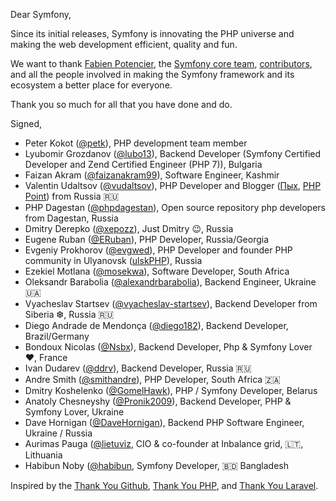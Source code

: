 Dear Symfony,

Since its initial releases, Symfony is innovating the PHP universe and making
the web development efficient, quality and fun.

We want to thank [Fabien Potencier](https://github.com/fabpot), the
[Symfony core team](https://symfony.com/doc/current/contributing/code/core_team.html),
[contributors](https://symfony.com/contributors), and all the people involved in
making the Symfony framework and its ecosystem a better place for everyone.

Thank you so much for all that you have done and do.

Signed,

* Peter Kokot ([@petk](https://github.com/petk)), PHP development team member
* Lyubomir Grozdanov ([@lubo13](https://github.com/lubo13)), Backend Developer (Symfony Certified Developer and Zend Certified Engineer (PHP 7)), Bulgaria
* Faizan Akram ([@faizanakram99](https://github.com/faizanakram99)), Software Engineer, Kashmir
* Valentin Udaltsov ([@vudaltsov](https://github.com/vudaltsov)), PHP Developer and Blogger ([Пых](https://t.me/phpyh), [PHP Point](https://youtube.com/PHPPoint)) from Russia 🇷🇺
* PHP Dagestan ([@phpdagestan](https://github.com/phpdagestan)), Open source repository php developers from Dagestan, Russia
* Dmitry Derepko ([@xepozz](https://github.com/xepozz)), Just Dmitry 😉, Russia
* Eugene Ruban ([@ERuban](https://github.com/ERuban)), PHP Developer, Russia/Georgia
* Evgeniy Prokhorov ([@evgwed](https://github.com/evgwed)), PHP Developer and founder PHP community in Ulyanovsk ([ulskPHP](https://t.me/ulskPHP)), Russia
* Ezekiel Motlana ([@mosekwa](https://github.com/mosekwa)), Software Developer, South Africa
* Oleksandr Barabolia ([@alexandrbarabolia](https://github.com/alexandrbarabolia)), Backend Engineer, Ukraine 🇺🇦
* Vyacheslav Startsev ([@vyacheslav-startsev](https://github.com/vyacheslav-startsev)), Backend Developer from Siberia ❆, Russia 🇷🇺
* Diego Andrade de Mendonça ([@diego182](https://github.com/diego182)), Backend Developer, Brazil/Germany
* Bondoux Nicolas ([@Nsbx](https://github.com/Nsbx)), Backend Developer, Php & Symfony Lover ❤, France
* Ivan Dudarev ([@ddrv](https://github.com/ddrv)), Backend Developer, Russia 🇷🇺
* Andre Smith ([@smithandre](https://github.com/smithandre)), PHP Developer, South Africa 🇿🇦
* Dmitry Koshelenko ([@GomelHawk](https://github.com/GomelHawk)), PHP / Symfony Developer, Belarus
* Anatoly Chesneyshy ([@Pronik2009](https://github.com/Pronik2009)), Backend Developer, PHP & Symfony Lover, Ukraine
* Dave Hornigan ([@DaveHornigan](https://github.com/DaveHornigan)), Backend PHP Software Engineer, Ukraine / Russia
* Aurimas Pauga ([@lietuviz](https://github.com/lietuviz/), CIO & co-founder at Inbalance grid, 🇱🇹, Lithuania
* Habibun Noby ([@habibun](https://github.com/habibun), Symfony Developer, 🇧🇩 Bangladesh

Inspired by the
[Thank You Github](https://github.com/thank-you-github/thank-you-github),
[Thank You PHP](https://github.com/thank-you-php/thank-you-php), and
[Thank You Laravel](https://github.com/thank-you-laravel/thank-you-laravel).
